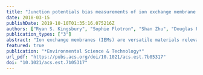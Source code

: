 ```yaml
---
title: "Junction potentials bias measurements of ion exchange membrane permselectivity"
date: 2018-03-15
publishDate: 2019-10-10T01:35:16.075216Z
authors: ["Ryan S. Kingsbury", "Sophie Flotron", "Shan Zhu", "Douglas F. Call", "Orlando Coronell"]
publication_types: ["3"]
abstract: "Ion exchange membranes (IEMs) are versatile materials relevant to a variety of water and waste treatment, energy production, and industrial separation processes. The defining characteristic of IEMs is their ability to selectively allow positive or negative ions to permeate, which is referred to as permselectivity. Measured values of permselectivity that equal unity (corresponding to a perfectly selective membrane) or exceed unity (theoretically impossible) have been reported for cation exchange membranes (CEMs). Such nonphysical results call into question our ability to correctly measure this crucial membrane property. Because weighing errors, temperature, and measurement uncertainty have been shown to not explain these anomalous permselectivity results, we hypothesized that a possible explanation are junction potentials that occur at the tips of reference electrodes. In this work, we tested this hypothesis by comparing permselectivity values obtained from bare Ag/AgCl wire electrodes (which have no junction) to values obtained from single-junction reference electrodes containing two different electrolytes. We show that permselectivity values obtained using reference electrodes with junctions were greater than unity for CEMs. In contrast, electrodes without junctions always produced permselectivities lower than unity. Electrodes with junctions also resulted in artificially low permselectivity values for AEMs compared to electrodes without junctions. Thus, we conclude that junctions in reference electrodes introduce two biases into results in the IEM literature: (i) permselectivity values larger than unity for CEMs and (ii) lower permselectivity values for AEMs compared to those for CEMs. These biases can be avoided by using electrodes without a junction."
featured: true
publication: "*Environmental Science & Technology*"
url_pdf: "https://pubs.acs.org/doi/10.1021/acs.est.7b05317"
doi: "10.1021/acs.est.7b05317"
---
```


